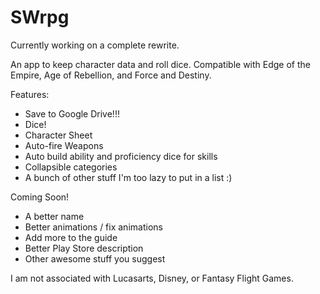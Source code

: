 # SWrpg

Currently working on a complete rewrite.

An app to keep character data and roll dice. Compatible with Edge of the Empire, Age of Rebellion, and Force and Destiny.

Features:
 - Save to Google Drive!!!
 - Dice!
 - Character Sheet
 - Auto-fire Weapons
 - Auto build ability and proficiency dice for skills
 - Collapsible categories
 - A bunch of other stuff I'm too lazy to put in a list :)

Coming Soon!
 - A better name
 - Better animations / fix animations
 - Add more to the guide
 - Better Play Store description
 - Other awesome stuff you suggest

I am not associated with Lucasarts, Disney, or Fantasy Flight Games.
